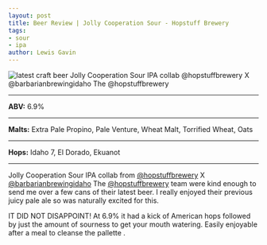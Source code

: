 ```yaml
---
layout: post
title: Beer Review | Jolly Cooperation Sour - Hopstuff Brewery
tags:
- sour
- ipa
author: Lewis Gavin
---
```


![latest craft beer Jolly Cooperation Sour IPA collab @hopstuffbrewery X @barbarianbrewingidaho The @hopstuffbrewery](https://www.lewisgavin.co.uk/beermeupplease/images/2018-11-05-jolly-cooperation-sour-ipa-collab-@hopstuffbrewery-x-@barbarianbrewingidaho-the-@hopstuffbrewery.png)

***
**ABV:** 6.9%

***
**Malts:** Extra Pale Propino, Pale Venture, Wheat Malt, Torrified Wheat, Oats

***
**Hops:** Idaho 7, El Dorado, Ekuanot

***

Jolly Cooperation Sour IPA collab from [@hopstuffbrewery](https://instagram.com/hopstuffbrewery) X [@barbarianbrewingidaho](https://instagram.com/barbarianbrewingidaho) 
The [@hopstuffbrewery](https://instagram.com/hopstuffbrewery) team were kind enough to send me over a few cans of their latest beer. I really enjoyed their previous juicy pale ale so was naturally excited for this.

IT DID NOT DISAPPOINT!  At 6.9%  it had a kick of American hops followed by just the amount of sourness to get your mouth watering. Easily enjoyable after a meal to cleanse the pallette .
